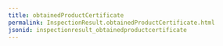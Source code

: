 ```yaml
---
title: obtainedProductCertificate
permalink: InspectionResult.obtainedProductCertificate.html
jsonid: inspectionresult_obtainedproductcertificate
---
```

